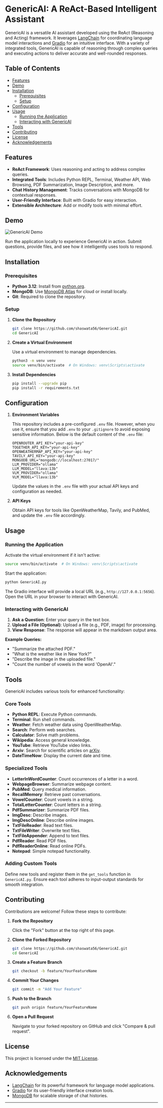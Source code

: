 # GenericAI: A ReAct-Based Intelligent Assistant

GenericAI is a versatile AI assistant developed using the ReAct (Reasoning and Acting) framework. It leverages [LangChain](https://langchain.com/) for coordinating language model interactions and [Gradio](https://gradio.app/) for an intuitive interface. With a variety of integrated tools, GenericAI is capable of reasoning through complex queries and executing actions to deliver accurate and well-rounded responses.

## Table of Contents

- [Features](#features)
- [Demo](#demo)
- [Installation](#installation)
  - [Prerequisites](#prerequisites)
  - [Setup](#setup)
- [Configuration](#configuration)
- [Usage](#usage)
  - [Running the Application](#running-the-application)
  - [Interacting with GenericAI](#interacting-with-genericai)
- [Tools](#tools)
- [Contributing](#contributing)
- [License](#license)
- [Acknowledgements](#acknowledgements)

## Features

- **ReAct Framework**: Uses reasoning and acting to address complex queries.
- **Integrated Tools**: Includes Python REPL, Terminal, Weather API, Web Browsing, PDF Summarization, Image Description, and more.
- **Chat History Management**: Tracks conversations with MongoDB for contextual responses.
- **User-Friendly Interface**: Built with Gradio for easy interaction.
- **Extensible Architecture**: Add or modify tools with minimal effort.

## Demo

![GenericAI Demo](assets/demo.png) <!-- Replace with a demo GIF or screenshot -->

Run the application locally to experience GenericAI in action. Submit questions, provide files, and see how it intelligently uses tools to respond.

## Installation

### Prerequisites

- **Python 3.12**: Install from [python.org](https://www.python.org/downloads/).
- **MongoDB**: Use [MongoDB Atlas](https://www.mongodb.com/cloud/atlas) for cloud or install locally.
- **Git**: Required to clone the repository.

### Setup

1. **Clone the Repository**

   ```bash
   git clone https://github.com/shaswata56/GenericAI.git
   cd GenericAI
   ```

2. **Create a Virtual Environment**

   Use a virtual environment to manage dependencies.

   ```bash
   python3 -m venv venv
   source venv/bin/activate  # On Windows: venv\Scripts\activate
   ```

3. **Install Dependencies**

   ```bash
   pip install --upgrade pip
   pip install -r requirements.txt
   ```

## Configuration

1. **Environment Variables**

   This repository includes a pre-configured `.env` file. However, when you use it, ensure that you add `.env` to your `.gitignore` to avoid exposing sensitive information. Below is the default content of the `.env` file:

   ```env
   OPENROUTER_API_KEY="your-api-key"
   TOGETHER_API_KEY="your-api-key"
   OPENWEATHERMAP_API_KEY="your-api-key"
   TAVILY_API_KEY="your-api-key"
   MONGODB_URL="mongodb://localhost:27017/"
   LLM_PROVIDER="ollama"
   LLM_MODEL="llava:13b"
   VLM_PROVIDER="ollama"
   VLM_MODEL="llava:13b"
   ```

   Update the values in the `.env` file with your actual API keys and configuration as needed.

2. **API Keys**

   Obtain API keys for tools like OpenWeatherMap, Tavily, and PubMed, and update the `.env` file accordingly.

## Usage

### Running the Application

Activate the virtual environment if it isn't active:

```bash
source venv/bin/activate  # On Windows: venv\Scripts\activate
```

Start the application:

```bash
python GenericAI.py
```

The Gradio interface will provide a local URL (e.g., `http://127.0.0.1:5656`). Open the URL in your browser to interact with GenericAI.

### Interacting with GenericAI

1. **Ask a Question**: Enter your query in the text box.
2. **Upload a File (Optional)**: Upload a file (e.g., PDF, image) for processing.
3. **View Response**: The response will appear in the markdown output area.

**Example Queries:**

- "Summarize the attached PDF."
- "What is the weather like in New York?"
- "Describe the image in the uploaded file."
- "Count the number of vowels in the word 'OpenAI'."

## Tools

GenericAI includes various tools for enhanced functionality:

### Core Tools

- **Python REPL**: Execute Python commands.
- **Terminal**: Run shell commands.
- **Weather**: Fetch weather data using OpenWeatherMap.
- **Search**: Perform web searches.
- **Calculator**: Solve math problems.
- **Wikipedia**: Access general knowledge.
- **YouTube**: Retrieve YouTube video links.
- **Arxiv**: Search for scientific articles on [arXiv](https://arxiv.org/).
- **DateTimeNow**: Display the current date and time.

### Specialized Tools

- **LetterInWordCounter**: Count occurrences of a letter in a word.
- **WebpageBrowser**: Summarize webpage content.
- **PubMed**: Query medical information.
- **RecallMemory**: Retrieve past conversations.
- **VowelCounter**: Count vowels in a string.
- **TotalLetterCounter**: Count letters in a string.
- **PdfSummarizer**: Summarize PDF files.
- **ImgDesc**: Describe images.
- **ImgDescOnline**: Describe online images.
- **TxtFileReader**: Read text files.
- **TxtFileWriter**: Overwrite text files.
- **TxtFileAppender**: Append to text files.
- **PdfReader**: Read PDF files.
- **PdfReaderOnline**: Read online PDFs.
- **Notepad**: Simple notepad functionality.

### Adding Custom Tools

Define new tools and register them in the `get_tools` function in `GenericAI.py`. Ensure each tool adheres to input-output standards for smooth integration.

## Contributing

Contributions are welcome! Follow these steps to contribute:

1. **Fork the Repository**

   Click the "Fork" button at the top right of this page.

2. **Clone the Forked Repository**

   ```bash
   git clone https://github.com/shaswata56/GenericAI.git
   cd GenericAI
   ```

3. **Create a Feature Branch**

   ```bash
   git checkout -b feature/YourFeatureName
   ```

4. **Commit Your Changes**

   ```bash
   git commit -m "Add Your Feature"
   ```

5. **Push to the Branch**

   ```bash
   git push origin feature/YourFeatureName
   ```

6. **Open a Pull Request**

   Navigate to your forked repository on GitHub and click "Compare & pull request".

## License

This project is licensed under the [MIT License](LICENSE).

## Acknowledgements

- [LangChain](https://langchain.com/) for its powerful framework for language model applications.
- [Gradio](https://gradio.app/) for its user-friendly interface creation tools.
- [MongoDB](https://www.mongodb.com/) for scalable storage of chat histories.

---

